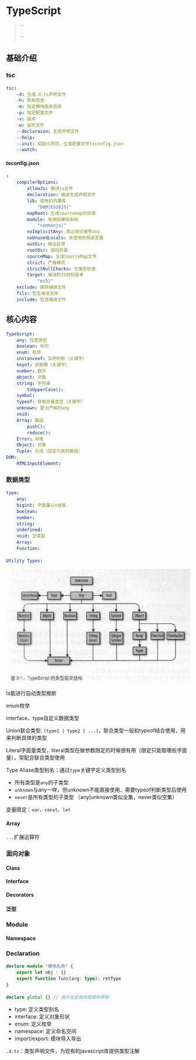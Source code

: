 # TypeScript

>
>``
>
>``
>


## 基础介绍

### tsc
```yaml
tsc:
    -d: 生成.d.ts声明文件
    -h: 帮助信息
    -m: 指定模块版本信息
    -p: 指定配置文件
    -v: 版本
    -w: 监听文件
    --declaraion: 生成声明文件
    --help:
    --init: 初始化项目，生成配置文件tsconfig.json
    --watch:
```


#### tsconfig.json
```yaml
:
    compilerOptions: 
        allowJs: 编译js文件
        declaration: 编译生成声明文件
        lib: 使用的内置库
            "DOM|ES2015|"
        mapRoot: 生成sourcemap的目录
        module: 使用的模块系统
            "commonjs|"
        noImplicitAny: 禁止隐式推导any
        noUnusedLocals: 未使用的局部变量
        outDir: 输出目录
        rootDir: 源码目录
        sourceMap: 生成SourceMap文件
        strict: 严格模式
        strictNullChecks: 空类型检查
        target: 编译的JS目标版本
            "es5|"
    exclude: 排除编译文件
    fils: 包含编译文件
    include: 包含编译文件
```





## 核心内容
```yaml
TypeScript:
    any: 任意类型
    boolean: 布尔
    enum: 枚举
    instanceof: 实例判断（关键字）
    keyof: 获取键（关键字）
    number: 数字
    object: 对象
    string: 字符串
        toUpperCase():
    symbol:
    typeof: 获取变量类型（关键字）
    unknown: 更为严格的any
    void:
    Array: 数组
        push():
        reduce():
    Error: 异常
    Object: 对象
    Tuple: 元组（固定元素的数组）
DOM:
    HTMLInputElement:
```

### 数据类型
```yaml
type:
    any:
    bigint: 字面量以n结尾
    boolean:
    number: 
    string:
    undefined:
    void: 空类型
    Array:
    Function:

Utility Types:

```

![Ts类型层次结构](../assets/Ts类型层次结构.png)

ts能进行自动类型推断

enum枚举


interface、type自定义数据类型


Union联合类型: `(type1 | type2 | ...)`，联合类型一般和typeof结合使用，用来判断具体的类型

Literal字面量类型，literal类型在做参数限定的时候很有用（限定只能取哪些字面量），常配合联合类型使用

Type Aliase类型别名：通过`type`关键字定义类型别名

- 所有类型是`any`的子类型
- `unknown`与any一样，但unknown不能直接使用，需要typeof判断类型后使用
- `never`是所有类型的子类型
（any|unknown类似全集，never类似空集）


变量限定：`var`、`const`、`let`



#### Array

`...`扩展运算符



### 面向对象

#### Class



#### Interface




#### Decorators









#### 泛型


### Module



#### Namespace



### Declaration
```typescript
declare module "模块名称" {
    export let obj : {}
    export function func(arg: type): retType
}

declare global {} // 用于在全局作用域中声明
```


- type: 定义类型别名
- interface: 定义对象形状
- enum: 定义枚举
- namespace: 定义命名空间
- import/export: 模块导入导出


`.d.ts`：类型声明文件，为现有的javascript库提供类型注解


